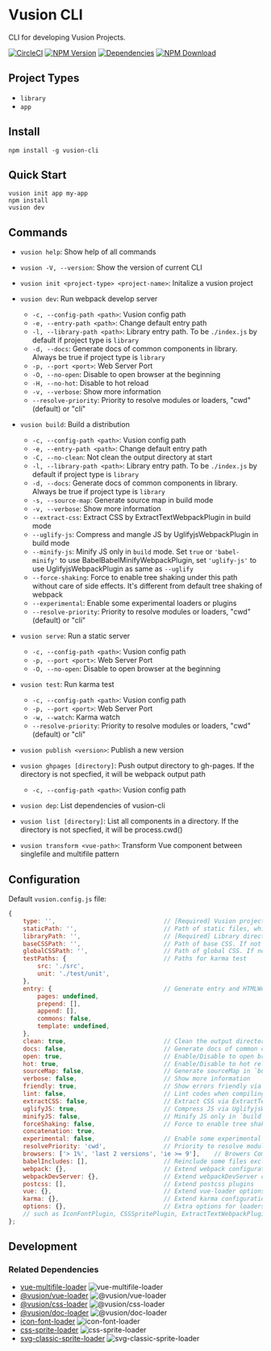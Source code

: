 # Vusion CLI

CLI for developing Vusion Projects.

[![CircleCI][circleci-img]][circleci-url]
[![NPM Version][npm-img]][npm-url]
[![Dependencies][david-img]][david-url]
[![NPM Download][download-img]][download-url]

[circleci-img]: https://img.shields.io/circleci/project/github/vusion/vusion-cli.svg?style=flat-square
[circleci-url]: https://circleci.com/gh/vusion/vusion-cli
[npm-img]: http://img.shields.io/npm/v/vusion-cli.svg?style=flat-square
[npm-url]: http://npmjs.org/package/vusion-cli
[david-img]: http://img.shields.io/david/vusion/vusion-cli.svg?style=flat-square
[david-url]: https://david-dm.org/vusion/vusion-cli
[download-img]: https://img.shields.io/npm/dm/vusion-cli.svg?style=flat-square
[download-url]: https://npmjs.org/package/vusion-cli

## Project Types

- `library`
- `app`

## Install

``` shell
npm install -g vusion-cli
```

## Quick Start

``` shell
vusion init app my-app
npm install
vusion dev
```

## Commands

- `vusion help`: Show help of all commands
- `vusion -V, --version`: Show the version of current CLI

- `vusion init <project-type> <project-name>`: Initalize a vusion project
- `vusion dev`: Run webpack develop server
    - `-c, --config-path <path>`: Vusion config path
    - `-e, --entry-path <path>`: Change default entry path
    - `-l, --library-path <path>`: Library entry path. To be `./index.js` by default if project type is `library`
    - `-d, --docs`: Generate docs of common components in library. Always be true if project type is `library`
    - `-p, --port <port>`: Web Server Port
    - `-O, --no-open`: Disable to open browser at the beginning
    - `-H, --no-hot`: Disable to hot reload
    - `-v, --verbose`: Show more information
    - `--resolve-priority`: Priority to resolve modules or loaders, "cwd"(default) or "cli"
- `vusion build`: Build a distribution
    - `-c, --config-path <path>`: Vusion config path
    - `-e, --entry-path <path>`: Change default entry path
    - `-C, --no-clean`: Not clean the output directory at start
    - `-l, --library-path <path>`: Library entry path. To be `./index.js` by default if project type is `library`
    - `-d, --docs`: Generate docs of common components in library. Always be true if project type is `library`
    - `-s, --source-map`: Generate source map in build mode
    - `-v, --verbose`: Show more information
    - `--extract-css`: Extract CSS by ExtractTextWebpackPlugin in build mode
    - `--uglify-js`: Compress and mangle JS by UglifyjsWebpackPlugin in build mode
    - `--minify-js`: Minify JS only in `build` mode. Set `true` or `'babel-minify'` to use BabelBabelMinifyWebpackPlugin, set `'uglify-js'` to use UglifyjsWebpackPlugin as same as `--uglify`
    - `--force-shaking`: Force to enable tree shaking under this path without care of side effects. It\'s different from default tree shaking of webpack
    - `--experimental`: Enable some experimental loaders or plugins
    - `--resolve-priority`: Priority to resolve modules or loaders, "cwd"(default) or "cli"
- `vusion serve`: Run a static server
    - `-c, --config-path <path>`: Vusion config path
    - `-p, --port <port>`: Web Server Port
    - `-O, --no-open`: Disable to open browser at the beginning
- `vusion test`: Run karma test
    - `-c, --config-path <path>`: Vusion config path
    - `-p, --port <port>`: Web Server Port
    - `-w, --watch`: Karma watch
    - `--resolve-priority`: Priority to resolve modules or loaders, "cwd"(default) or "cli"
- `vusion publish <version>`: Publish a new version
- `vusion ghpages [directory]`: Push output directory to gh-pages. If the directory is not specfied, it will be webpack output path
    - `-c, --config-path <path>`: Vusion config path
- `vusion dep`: List dependencies of vusion-cli
- `vusion list [directory]`: List all components in a directory. If the directory is not specfied, it will be process.cwd()
- `vusion transform <vue-path>`: Transform Vue component between singlefile and multifile pattern

## Configuration

Default `vusion.config.js` file:

``` js
{
    type: '',                              // [Required] Vusion project type. 'library', 'app'
    staticPath: '',                        // Path of static files, which will be copied into destination directory. It accepts a String or Array.
    libraryPath: '',                       // [Required] Library directory path. To be srcPath by default
    baseCSSPath: '',                       // Path of base CSS. If not set, it will be `library/base/base.css`
    globalCSSPath: '',                     // Path of global CSS. If not set, it will be `library/base/global.css`
    testPaths: {                           // Paths for karma test
        src: './src',
        unit: './test/unit',
    },
    entry: {                               // Generate entry and HTMLWebpackPlugin automatically
        pages: undefined,
        prepend: [],
        append: [],
        commons: false,
        template: undefined,
    },
    clean: true,                           // Clean the output directory in `build` mode
    docs: false,                           // Generate docs of common components in library. Always be true if project type is `library`
    open: true,                            // Enable/Disable to open browser at the beginning in `dev` mode
    hot: true,                             // Enable/Disable to hot reload in `dev` mode
    sourceMap: false,                      // Generate sourceMap in `build` mode
    verbose: false,                        // Show more information
    friendly: true,                        // Show errors friendly via FriendlyErrorsPlugin in `dev` mode
    lint: false,                           // Lint codes when compiling via eslint-loader
    extractCSS: false,                     // Extract CSS via ExtractTextWebpackPlugin only in `build` mode
    uglifyJS: true,                        // Compress JS via UglifyjsWebpackPlugin only in `build` mode
    minifyJS: false,                       // Minify JS only in `build` mode. Set `true` or 'babel-minify' to use BabelBabelMinifyWebpackPlugin, set 'uglify-js' to use UglifyjsWebpackPlugin as same as `uglifyJS: true`
    forceShaking: false,                   // Force to enable tree shaking under this path without care of side effects. It's different from default tree shaking of webpack.
    concatenation: true,
    experimental: false,                   // Enable some experimental loaders or plugins, like ModuleConcatenationPlugin
    resolvePriority: 'cwd',                // Priority to resolve modules or loaders, "current"(default), "cwd" or "cli"
    browsers: ['> 1%', 'last 2 versions', 'ie >= 9'],    // Browers Compatibility referred in autoprefixer. See browserslist for more details
    babelIncludes: [],                     // Reinclude some files excluded in node_modules
    webpack: {},                           // Extend webpack configuration
    webpackDevServer: {},                  // Extend webpackDevServer configuration
    postcss: [],                           // Extend postcss plugins
    vue: {},                               // Extend vue-loader options
    karma: {},                             // Extend karma configuration
    options: {},                           // Extra options for loaders or plugins,
    // such as IconFontPlugin, CSSSpritePlugin, ExtractTextWebpackPlugin, UglifyjsWebpackPlugin, EnvironmentPlugin, BabelMinifyWebpackPlugin, CopyWebpackPlugin, ForceShakingPlugin
};

```

## Development

### Related Dependencies

- [vue-multifile-loader][vue-multifile-loader-url] ![vue-multifile-loader][vue-multifile-loader-img]
- [@vusion/vue-loader][vusion-vue-loader-url] ![@vusion/vue-loader][vusion-vue-loader-img]
- [@vusion/css-loader][vusion-css-loader-url] ![@vusion/css-loader][vusion-css-loader-img]
- [@vusion/doc-loader][vusion-doc-loader-url] ![@vusion/doc-loader][vusion-doc-loader-img]
- [icon-font-loader][icon-font-loader-url] ![icon-font-loader][icon-font-loader-img]
- [css-sprite-loader][css-sprite-loader-url] ![css-sprite-loader][css-sprite-loader-img]
- [svg-classic-sprite-loader][svg-classic-sprite-loader-url] ![svg-classic-sprite-loader][svg-classic-sprite-loader-img]

[vue-multifile-loader-img]: http://img.shields.io/npm/v/vue-multifile-loader.svg?style=flat-square
[vue-multifile-loader-url]: http://npmjs.org/package/vue-multifile-loader
[vusion-vue-loader-img]: http://img.shields.io/npm/v/@vusion/vue-loader.svg?style=flat-square
[vusion-vue-loader-url]: http://npmjs.org/package/@vusion/vue-loader
[vusion-css-loader-img]: http://img.shields.io/npm/v/@vusion/css-loader.svg?style=flat-square
[vusion-css-loader-url]: http://npmjs.org/package/@vusion/css-loader
[vusion-doc-loader-img]: http://img.shields.io/npm/v/@vusion/doc-loader.svg?style=flat-square
[vusion-doc-loader-url]: http://npmjs.org/package/@vusion/doc-loader
[icon-font-loader-img]: http://img.shields.io/npm/v/icon-font-loader.svg?style=flat-square
[icon-font-loader-url]: http://npmjs.org/package/icon-font-loader
[css-sprite-loader-img]: http://img.shields.io/npm/v/css-sprite-loader.svg?style=flat-square
[css-sprite-loader-url]: http://npmjs.org/package/css-sprite-loader
[svg-classic-sprite-loader-img]: http://img.shields.io/npm/v/svg-classic-sprite-loader.svg?style=flat-square
[svg-classic-sprite-loader-url]: http://npmjs.org/package/svg-classic-sprite-loader
